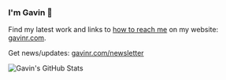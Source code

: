 ### I'm Gavin 👋

Find my latest work and links to [how to reach me](https://www.gavinr.com/contact/) on my website: [gavinr.com](https://gavinr.com).

Get news/updates: [gavinr.com/newsletter](https://gavinr.com/newsletter)

![Gavin's GitHub Stats](https://github-readme-stats.vercel.app/api?username=gavinr&show_icons=true&theme=graywhite&hide_rank=true)
